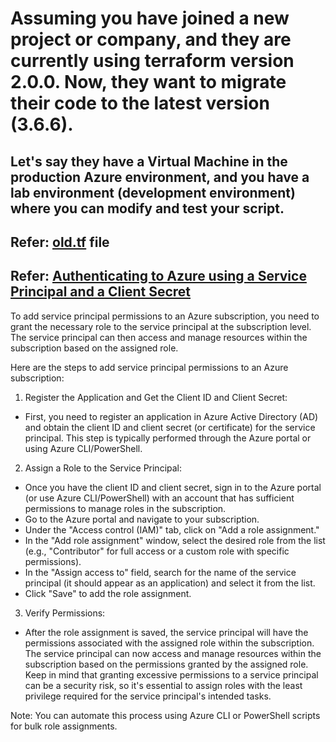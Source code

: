 # Assuming you have joined a new project or company, and they are currently using terraform version 2.0.0. Now, they want to migrate their code to the latest version (3.6.6).

## Let's say they have a Virtual Machine in the production Azure environment, and you have a lab environment (development environment) where you can modify and test your script.

## Refer: [old.tf](vm_2_0.tf) file

## Refer: [Authenticating to Azure using a Service Principal and a Client Secret](https://registry.terraform.io/providers/hashicorp/azurerm/2.0.0/docs/guides/service_principal_client_secret)

To add service principal permissions to an Azure subscription, you need to grant the necessary role to the service principal at the subscription level. The service principal can then access and manage resources within the subscription based on the assigned role.

Here are the steps to add service principal permissions to an Azure subscription:

1. Register the Application and Get the Client ID and Client Secret:

  * First, you need to register an application in Azure Active Directory (AD) and obtain the client ID and client secret (or certificate) for the service principal. This step is typically performed through the Azure portal or using Azure CLI/PowerShell.
2. Assign a Role to the Service Principal:

  * Once you have the client ID and client secret, sign in to the Azure portal (or use Azure CLI/PowerShell) with an account that has sufficient permissions to manage roles in the subscription.
  * Go to the Azure portal and navigate to your subscription.
  * Under the "Access control (IAM)" tab, click on "Add a role assignment."
  * In the "Add role assignment" window, select the desired role from the list (e.g., "Contributor" for full access or a custom role with specific permissions).
  * In the "Assign access to" field, search for the name of the service principal (it should appear as an application) and select it from the list.
  * Click "Save" to add the role assignment.
3. Verify Permissions:

  * After the role assignment is saved, the service principal will have the permissions associated with the assigned role within the subscription.
The service principal can now access and manage resources within the subscription based on the permissions granted by the assigned role. Keep in mind that granting excessive permissions to a service principal can be a security risk, so it's essential to assign roles with the least privilege required for the service principal's intended tasks.

Note: You can automate this process using Azure CLI or PowerShell scripts for bulk role assignments.
